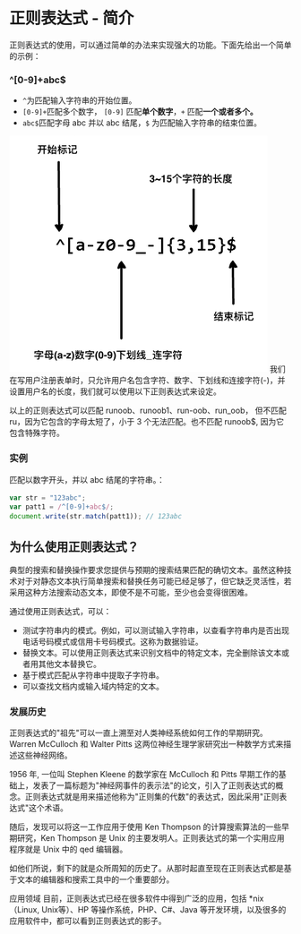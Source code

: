 # 正则表达式 - 简介

正则表达式的使用，可以通过简单的办法来实现强大的功能。下面先给出一个简单的示例：

### ^[0-9]+abc$

* `^`为匹配输入字符串的开始位置。
* `[0-9]+`匹配多个数字， `[0-9]` 匹配**单个数字**，`+` 匹配**一个或者多个。**
* `abc$`匹配字母 abc 并以 abc 结尾，`$` 为匹配输入字符串的结束位置。

<img src="./image/简介-1.png"/>
我们在写用户注册表单时，只允许用户名包含字符、数字、下划线和连接字符(-)，并设置用户名的长度，我们就可以使用以下正则表达式来设定。

以上的正则表达式可以匹配 runoob、runoob1、run-oob、run_oob， 但不匹配 ru，因为它包含的字母太短了，小于 3 个无法匹配。也不匹配 runoob$, 因为它包含特殊字符。

### 实例

匹配以数字开头，并以 abc 结尾的字符串。：
```js
var str = "123abc";
var patt1 = /^[0-9]+abc$/;
document.write(str.match(patt1)); // 123abc
```

## 为什么使用正则表达式？

典型的搜索和替换操作要求您提供与预期的搜索结果匹配的确切文本。虽然这种技术对于对静态文本执行简单搜索和替换任务可能已经足够了，但它缺乏灵活性，若采用这种方法搜索动态文本，即使不是不可能，至少也会变得很困难。

通过使用正则表达式，可以：

* 测试字符串内的模式。例如，可以测试输入字符串，以查看字符串内是否出现电话号码模式或信用卡号码模式。这称为数据验证。
* 替换文本。可以使用正则表达式来识别文档中的特定文本，完全删除该文本或者用其他文本替换它。
* 基于模式匹配从字符串中提取子字符串。
* 可以查找文档内或输入域内特定的文本。

### 发展历史

正则表达式的"祖先"可以一直上溯至对人类神经系统如何工作的早期研究。Warren McCulloch 和 Walter Pitts 这两位神经生理学家研究出一种数学方式来描述这些神经网络。

1956 年, 一位叫 Stephen Kleene 的数学家在 McCulloch 和 Pitts 早期工作的基础上，发表了一篇标题为"神经网事件的表示法"的论文，引入了正则表达式的概念。正则表达式就是用来描述他称为"正则集的代数"的表达式，因此采用"正则表达式"这个术语。

随后，发现可以将这一工作应用于使用 Ken Thompson 的计算搜索算法的一些早期研究，Ken Thompson 是 Unix 的主要发明人。正则表达式的第一个实用应用程序就是 Unix 中的 qed 编辑器。

如他们所说，剩下的就是众所周知的历史了。从那时起直至现在正则表达式都是基于文本的编辑器和搜索工具中的一个重要部分。

应用领域
目前，正则表达式已经在很多软件中得到广泛的应用，包括 *nix（Linux, Unix等）、HP 等操作系统，PHP、C#、Java 等开发环境，以及很多的应用软件中，都可以看到正则表达式的影子。

